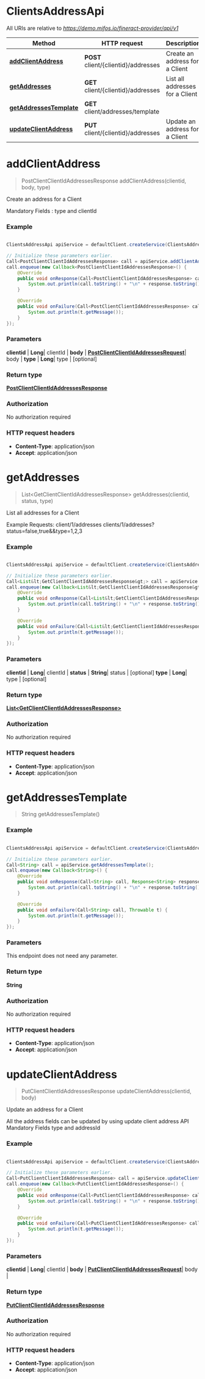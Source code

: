 # ClientsAddressApi

All URIs are relative to *https://demo.mifos.io/fineract-provider/api/v1*

Method | HTTP request | Description
------------- | ------------- | -------------
[**addClientAddress**](ClientsAddressApi.md#addClientAddress) | **POST** client/{clientid}/addresses | Create an address for a Client
[**getAddresses**](ClientsAddressApi.md#getAddresses) | **GET** client/{clientid}/addresses | List all addresses for a Client
[**getAddressesTemplate**](ClientsAddressApi.md#getAddressesTemplate) | **GET** client/addresses/template | 
[**updateClientAddress**](ClientsAddressApi.md#updateClientAddress) | **PUT** client/{clientid}/addresses | Update an address for a Client


<a name="addClientAddress"></a>
# **addClientAddress**
> PostClientClientIdAddressesResponse addClientAddress(clientid, body, type)

Create an address for a Client

Mandatory Fields :  type and clientId

### Example
```java

ClientsAddressApi apiService = defaultClient.createService(ClientsAddressApi.class);

// Initialize these parameters earlier.
Call<PostClientClientIdAddressesResponse> call = apiService.addClientAddress(clientid, body, type);
call.enqueue(new Callback<PostClientClientIdAddressesResponse>() {
    @Override
    public void onResponse(Call<PostClientClientIdAddressesResponse> call, Response<PostClientClientIdAddressesResponse> response) {
        System.out.println(call.toString() + "\n" + response.toString());
    }

    @Override
    public void onFailure(Call<PostClientClientIdAddressesResponse> call, Throwable t) {
        System.out.println(t.getMessage());
    }
});

```

### Parameters

 **clientid** | **Long**| clientId |
 **body** | [**PostClientClientIdAddressesRequest**](PostClientClientIdAddressesRequest.md)| body |
 **type** | **Long**| type | [optional]

### Return type

[**PostClientClientIdAddressesResponse**](PostClientClientIdAddressesResponse.md)

### Authorization

No authorization required

### HTTP request headers

 - **Content-Type**: application/json
 - **Accept**: application/json

<a name="getAddresses"></a>
# **getAddresses**
> List&lt;GetClientClientIdAddressesResponse&gt; getAddresses(clientid, status, type)

List all addresses for a Client

Example Requests:  client/1/addresses   clients/1/addresses?status&#x3D;false,true&amp;&amp;type&#x3D;1,2,3

### Example
```java

ClientsAddressApi apiService = defaultClient.createService(ClientsAddressApi.class);

// Initialize these parameters earlier.
Call<List&lt;GetClientClientIdAddressesResponse&gt;> call = apiService.getAddresses(clientid, status, type);
call.enqueue(new Callback<List&lt;GetClientClientIdAddressesResponse&gt;>() {
    @Override
    public void onResponse(Call<List&lt;GetClientClientIdAddressesResponse&gt;> call, Response<List&lt;GetClientClientIdAddressesResponse&gt;> response) {
        System.out.println(call.toString() + "\n" + response.toString());
    }

    @Override
    public void onFailure(Call<List&lt;GetClientClientIdAddressesResponse&gt;> call, Throwable t) {
        System.out.println(t.getMessage());
    }
});

```

### Parameters

 **clientid** | **Long**| clientId |
 **status** | **String**| status | [optional]
 **type** | **Long**| type | [optional]

### Return type

[**List&lt;GetClientClientIdAddressesResponse&gt;**](GetClientClientIdAddressesResponse.md)

### Authorization

No authorization required

### HTTP request headers

 - **Content-Type**: application/json
 - **Accept**: application/json

<a name="getAddressesTemplate"></a>
# **getAddressesTemplate**
> String getAddressesTemplate()



### Example
```java

ClientsAddressApi apiService = defaultClient.createService(ClientsAddressApi.class);

// Initialize these parameters earlier.
Call<String> call = apiService.getAddressesTemplate();
call.enqueue(new Callback<String>() {
    @Override
    public void onResponse(Call<String> call, Response<String> response) {
        System.out.println(call.toString() + "\n" + response.toString());
    }

    @Override
    public void onFailure(Call<String> call, Throwable t) {
        System.out.println(t.getMessage());
    }
});

```

### Parameters
This endpoint does not need any parameter.

### Return type

**String**

### Authorization

No authorization required

### HTTP request headers

 - **Content-Type**: application/json
 - **Accept**: application/json

<a name="updateClientAddress"></a>
# **updateClientAddress**
> PutClientClientIdAddressesResponse updateClientAddress(clientid, body)

Update an address for a Client

All the address fields can be updated by using update client address API  Mandatory Fields type and addressId

### Example
```java

ClientsAddressApi apiService = defaultClient.createService(ClientsAddressApi.class);

// Initialize these parameters earlier.
Call<PutClientClientIdAddressesResponse> call = apiService.updateClientAddress(clientid, body);
call.enqueue(new Callback<PutClientClientIdAddressesResponse>() {
    @Override
    public void onResponse(Call<PutClientClientIdAddressesResponse> call, Response<PutClientClientIdAddressesResponse> response) {
        System.out.println(call.toString() + "\n" + response.toString());
    }

    @Override
    public void onFailure(Call<PutClientClientIdAddressesResponse> call, Throwable t) {
        System.out.println(t.getMessage());
    }
});

```

### Parameters

 **clientid** | **Long**| clientId |
 **body** | [**PutClientClientIdAddressesRequest**](PutClientClientIdAddressesRequest.md)| body |

### Return type

[**PutClientClientIdAddressesResponse**](PutClientClientIdAddressesResponse.md)

### Authorization

No authorization required

### HTTP request headers

 - **Content-Type**: application/json
 - **Accept**: application/json

